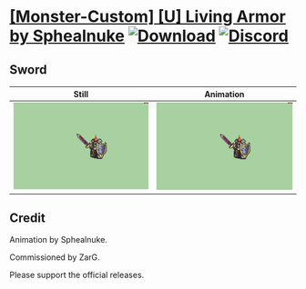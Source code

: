 # [\[Monster-Custom\] \[U\] Living Armor by Sphealnuke](./) [![Download](https://img.shields.io/badge/Download--red?style=social&logo=github)](https://minhaskamal.github.io/DownGit/#/home?url=https://github.com/Klokinator/FE-Repo/tree/main/Battle%20Animations%2FMonsters%20-%20Dragons%20and%20Special%2F%5BMonster-Custom%5D%20%5BU%5D%20Living%20Armor%20by%20Sphealnuke%2F1.%20Sword%20(No%20Idle)) [![Discord](https://img.shields.io/badge/Discord--blue?style=social&logo=discord)](https://discord.gg/C7VNGnyTPA)

## Sword

| Still | Animation |
| :---: | :-------: |
| ![Sword still](./Sword_000.png) | ![Sword](./Sword.gif) |

## Credit

Animation by Sphealnuke.

Commissioned by ZarG.

Please support the official releases.
